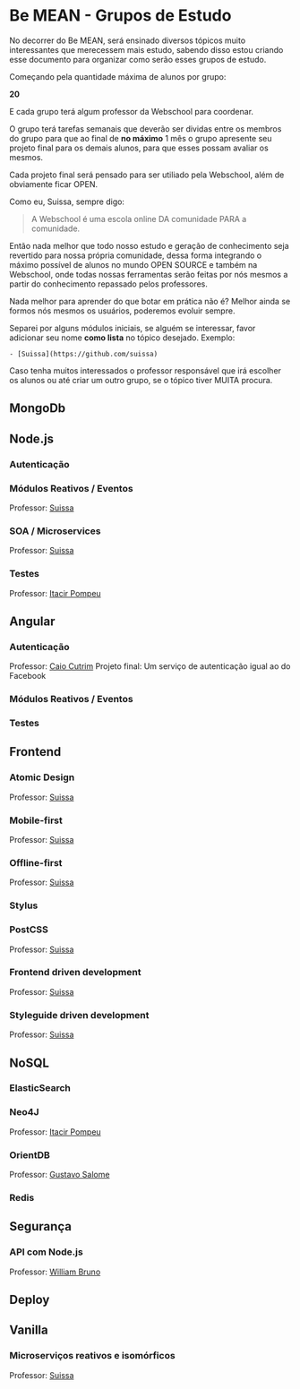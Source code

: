 # Be MEAN - Grupos de Estudo

No decorrer do Be MEAN, será ensinado diversos tópicos muito interessantes que merecessem mais estudo, sabendo disso estou criando esse documento para organizar como serão esses grupos de estudo.

Começando pela quantidade máxima de alunos por grupo:

**20**

E cada grupo terá algum professor da Webschool para coordenar.

O grupo terá tarefas semanais que deverão ser dividas entre os membros do grupo para que ao final de **no máximo** 1 mês o grupo apresente seu projeto final para os demais alunos, para que esses possam avaliar os mesmos.

Cada projeto final será pensado para ser utiliado pela Webschool, além de obviamente ficar OPEN.

Como eu, Suissa, sempre digo:

> A Webschool é uma escola online DA comunidade PARA a comunidade.

Então nada melhor que todo nosso estudo e geração de conhecimento seja revertido para nossa própria comunidade, dessa forma integrando o máximo possível de alunos no mundo OPEN SOURCE e também na Webschool, onde todas nossas ferramentas serão feitas por nós mesmos a partir do conhecimento repassado pelos professores.

Nada melhor para aprender do que botar em prática não é? Melhor ainda se formos nós mesmos os usuários, poderemos evoluir sempre.

Separei por alguns módulos iniciais, se alguém se interessar, favor adicionar seu nome **como lista** no tópico desejado. Exemplo:

```
- [Suissa](https://github.com/suissa)
```

Caso tenha muitos interessados o professor responsável que irá escolher os alunos ou até criar um outro grupo, se o tópico tiver MUITA procura.

## MongoDb

## Node.js

### Autenticação

### Módulos Reativos / Eventos
Professor: [Suissa](https://github.com/suissa)

### SOA / Microservices
Professor: [Suissa](https://github.com/suissa)

### Testes
Professor: [Itacir Pompeu]()

## Angular

### Autenticação
Professor: [Caio Cutrim]()
Projeto final: Um serviço de autenticação igual ao do Facebook

### Módulos Reativos / Eventos

### Testes

## Frontend

### Atomic Design
Professor: [Suissa](https://github.com/suissa)

### Mobile-first
Professor: [Suissa](https://github.com/suissa)

### Offline-first
Professor: [Suissa](https://github.com/suissa)

### Stylus

### PostCSS
Professor: [Suissa](https://github.com/suissa)

### Frontend driven development
Professor: [Suissa](https://github.com/suissa)

### Styleguide driven development
Professor: [Suissa](https://github.com/suissa)

## NoSQL

### ElasticSearch
### Neo4J
Professor: [Itacir Pompeu]()

### OrientDB
Professor: [Gustavo Salome]()

### Redis

## Segurança

### API com Node.js
Professor: [William Bruno](https://github.com/wbruno)

## Deploy

## Vanilla

### Microserviços reativos e isomórficos
Professor: [Suissa](https://github.com/suissa)

